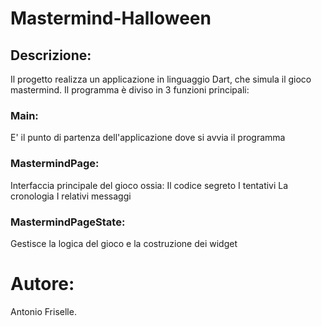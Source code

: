 # Mastermind-Halloween
## Descrizione:
Il progetto realizza un applicazione in linguaggio Dart, che simula il gioco mastermind.
Il programma è diviso in 3 funzioni principali:
### Main: 
E' il punto di partenza dell'applicazione dove si avvia il programma
### MastermindPage:
Interfaccia principale del gioco ossia:
Il codice segreto
I tentativi
La cronologia
I relativi messaggi
### MastermindPageState:
Gestisce la logica del gioco e la costruzione dei widget

# Autore:
Antonio Friselle.
